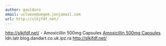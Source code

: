 ```yaml
---
author: gaulduro
email: uclueve@uegem.jonjamail.com
url: http://slkjfdf.net/
---
```


http://slkjfdf.net/ - Amoxicillin 500mg Capsules <a href="http://slkjfdf.net/">Amoxicillin 500mg Capsules</a> ldn.latr.blog.dandart.co.uk.ipz.ra http://slkjfdf.net/